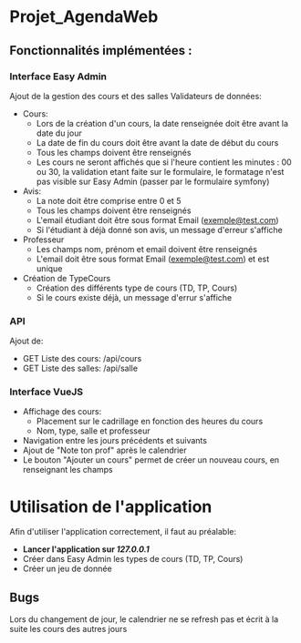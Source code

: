 # Projet_AgendaWeb

## Fonctionnalités implémentées :

### Interface Easy Admin
Ajout de la gestion des cours et des salles
Validateurs de données: 
- Cours:
    - Lors de la création d'un cours, la date renseignée doit être avant la date du jour
    - La date de fin du cours doit être avant la date de début du cours
    - Tous les champs doivent être renseignés
    - Les cours ne seront affichés que si l'heure contient les minutes : 00 ou 30, la validation etant faite sur le formulaire, le formatage n'est pas visible sur Easy Admin (passer par le formulaire symfony)
- Avis:
    - La note doit être comprise entre 0 et 5
    - Tous les champs doivent être renseignés
    - L'email étudiant doit être sous format Email (exemple@test.com)
    - Si l'étudiant à déjà donné son avis, un message d'erreur s'affiche
- Professeur
    - Les champs nom, prénom et email doivent être renseignés
    - L'email doit être sous format Email (exemple@test.com) et est unique
- Création de TypeCours
    - Création des différents type de cours (TD, TP, Cours)
    - Si le cours existe déjà, un message d'errur s'affiche

### API
Ajout de:
- GET Liste des cours: /api/cours
- GET Liste des salles: /api/salle

### Interface VueJS
- Affichage des cours:
    - Placement sur le cadrillage en fonction des heures du cours
    - Nom, type, salle et professeur
- Navigation entre les jours précédents et suivants
- Ajout de "Note ton prof" après le calendrier
- Le bouton "Ajouter un cours" permet de créer un nouveau cours, en renseignant les champs

# Utilisation de l'application
Afin d'utiliser l'application correctement, il faut au préalable:
- **Lancer l'application sur _127.0.0.1_**
- Créer dans Easy Admin les types de cours (TD, TP, Cours)
- Créer un jeu de donnée

## Bugs
Lors du changement de jour, le calendrier ne se refresh pas et écrit à la suite les cours des autres jours
